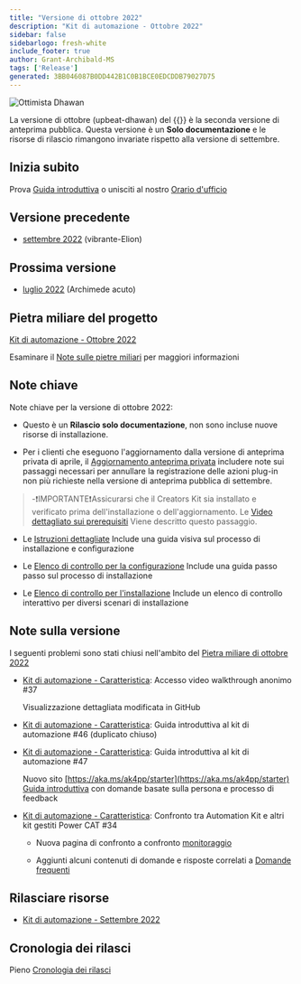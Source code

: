 ```yaml
---
title: "Versione di ottobre 2022"
description: "Kit di automazione - Ottobre 2022"
sidebar: false
sidebarlogo: fresh-white
include_footer: true
author: Grant-Archibald-MS
tags: ['Release']
generated: 3BB046087B0DD442B1C0B1BCE0EDCDDB79027D75
---
```


![Ottimista Dhawan](/images/upbeat-dhawan.png)

La versione di ottobre (upbeat-dhawan) del {{<product-name>}} è la seconda versione di anteprima pubblica. Questa versione è un **Solo documentazione** e le risorse di rilascio rimangono invariate rispetto alla versione di settembre.

## Inizia subito

Prova [Guida introduttiva](/it/get-started) o unisciti al nostro [Orario d'ufficio](/it/office-hours)

## Versione precedente

- [settembre 2022](/it/releases/september-2022) (vibrante-Elion)

## Prossima versione

- [luglio 2022](/it/releases/november-2022) (Archimede acuto)

## Pietra miliare del progetto

[Kit di automazione - Ottobre 2022](https://github.com/orgs/microsoft/projects/486/views/3)

Esaminare il [Note sulle pietre miliari](/it/releases/milestones) per maggiori informazioni

## Note chiave

Note chiave per la versione di ottobre 2022:

- Questo è un **Rilascio solo documentazione**, non sono incluse nuove risorse di installazione.

- Per i clienti che eseguono l'aggiornamento dalla versione di anteprima privata di aprile, il [Aggiornamento anteprima privata](https://github.com/microsoft/powercat-automation-kit/blob/main/docs/private-preview-upgrade.md) includere note sui passaggi necessari per annullare la registrazione delle azioni plug-in non più richieste nella versione di anteprima pubblica di settembre.

> -❗IMPORTANTE❗Assicurarsi che il Creators Kit sia installato e verificato prima dell'installazione o dell'aggiornamento. Le [Video dettagliato sui prerequisiti](https://github.com/microsoft/powercat-automation-kit/blob/main/docs/walkthrough.md) Viene descritto questo passaggio.

- Le [Istruzioni dettagliate](https://github.com/microsoft/powercat-automation-kit/blob/main/docs/walkthrough.md) Include una guida visiva sul processo di installazione e configurazione

- Le [Elenco di controllo per la configurazione](https://learn.microsoft.com/power-automate/guidance/automation-kit/setup/setup-checklist) Include una guida passo passo sul processo di installazione

- Le [Elenco di controllo per l'installazione](/it/get-started/install-checklist) Include un elenco di controllo interattivo per diversi scenari di installazione

## Note sulla versione

I seguenti problemi sono stati chiusi nell'ambito del [Pietra miliare di ottobre 2022](https://github.com/orgs/microsoft/projects/486/views/3)

- [Kit di automazione - Caratteristica](https://github.com/microsoft/powercat-automation-kit/issues/37): Accesso video walkthrough anonimo #37

  Visualizzazione dettagliata modificata in GitHub

- [Kit di automazione - Caratteristica](https://github.com/microsoft/powercat-automation-kit/issues/46): Guida introduttiva al kit di automazione #46 (duplicato chiuso)

- [Kit di automazione - Caratteristica](https://github.com/microsoft/powercat-automation-kit/issues/47): Guida introduttiva al kit di automazione #47

  Nuovo sito [https://aka.ms/ak4pp/starter](https://aka.ms/ak4pp/starter)
  [Guida introduttiva](https://microsoft.github.io/powercat-automation-kit/get-started/) con domande basate sulla persona e processo di feedback

- [Kit di automazione - Caratteristica](https://github.com/microsoft/powercat-automation-kit/issues/34): Confronto tra Automation Kit e altri kit gestiti Power CAT #34

  - Nuova pagina di confronto a confronto [monitoraggio](https://microsoft.github.io/powercat-automation-kit/monitoring-compare/)
  
  - Aggiunti alcuni contenuti di domande e risposte correlati a [Domande frequenti](https://microsoft.github.io/powercat-automation-kit/frequently-asked-questions/)

## Rilasciare risorse

- [Kit di automazione - Settembre 2022](https://github.com/microsoft/powercat-automation-kit/releases/tag/AutomationKit-September2022)

## Cronologia dei rilasci

Pieno [Cronologia dei rilasci](/it/releases)
